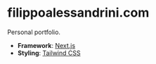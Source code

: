 # filippoalessandrini.com

Personal portfolio.

- **Framework**: [Next.js](https://nextjs.org/)
- **Styling**: [Tailwind CSS](https://tailwindcss.com)